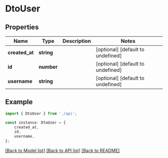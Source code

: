 # DtoUser


## Properties

Name | Type | Description | Notes
------------ | ------------- | ------------- | -------------
**created_at** | **string** |  | [optional] [default to undefined]
**id** | **number** |  | [optional] [default to undefined]
**username** | **string** |  | [optional] [default to undefined]

## Example

```typescript
import { DtoUser } from './api';

const instance: DtoUser = {
    created_at,
    id,
    username,
};
```

[[Back to Model list]](../README.md#documentation-for-models) [[Back to API list]](../README.md#documentation-for-api-endpoints) [[Back to README]](../README.md)
